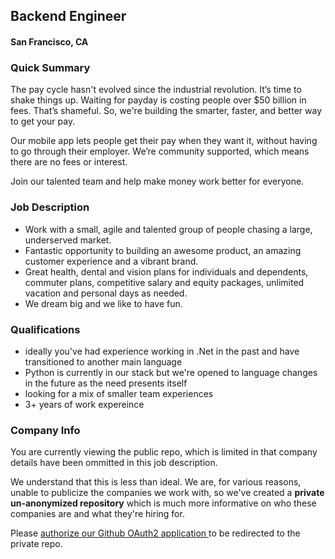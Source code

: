 ## Backend Engineer
#### San Francisco, CA

### Quick Summary
The pay cycle hasn't evolved since the industrial revolution. It’s time to shake things up. Waiting for payday is costing people over $50 billion in fees. That’s shameful. So, we're building the smarter, faster, and better way to get your pay.

Our mobile app lets people get their pay when they want it, without having to go through their employer. We’re community supported, which means there are no fees or interest.

Join our talented team and help make money work better for everyone.

### Job Description
+ Work with a small, agile and talented group of people chasing a large, underserved market.
+ Fantastic opportunity to building an awesome product, an amazing customer experience and a vibrant brand.
+ Great health, dental and vision plans for individuals and dependents, commuter plans, competitive salary and equity packages, unlimited vacation and personal days as needed.
+ We dream big and we like to have fun.

### Qualifications
+ ideally you've had experience working in .Net in the past and have transitioned to another main language
+ Python is currently in our stack but we're opened to language changes in the future as the need presents itself
+ looking for a mix of smaller team experiences
+ 3+ years of work expereince

### Company Info
You are currently viewing the public repo, which is limited in that company details have been ommitted in this job description.  
    
We understand that this is less than ideal.  We are, for various reasons, unable to publicize the companies we work with, so we've
created a **private un-anonymized repository** which is much more informative on who these companies are and what they're hiring for.  
    
Please [authorize our Github OAuth2 application ](http://localhost:3000/users/auth/github?job_id=qwn0axzlag91cnm-backend-engineer) to be redirected to the private repo.
